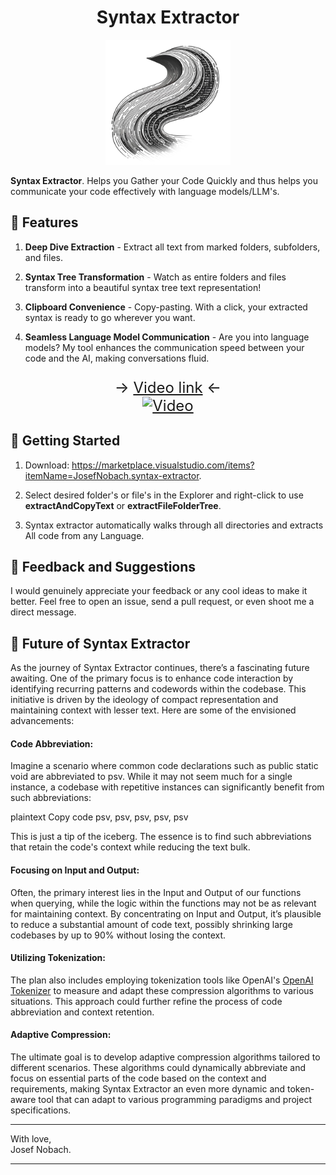 <h1 align="center">Syntax Extractor</h1>

<p align="center">
  <img src="https://raw.githubusercontent.com/jojomondag/MyIconsForMyProjects/e4c9eb892cca0e9a9f3a9d1792cc890ac051d10d/SyntaxExtractor256x256.png" width="200" height="200">
</p>

**Syntax Extractor**. Helps you Gather your Code Quickly and thus helps you communicate your code effectively with language models/LLM's.

## 🌟 Features

1. **Deep Dive Extraction** - Extract all text from marked folders, subfolders, and files.

2. **Syntax Tree Transformation** - Watch as entire folders and files transform into a beautiful syntax tree text representation!
   
3. **Clipboard Convenience** - Copy-pasting. With a click, your extracted syntax is ready to go wherever you want.
   
4. **Seamless Language Model Communication** - Are you into language models? My tool enhances the communication speed between your code and the AI, making conversations fluid.
   
<p align="center" style="font-size: 24px;">
  &rarr; <a href="https://youtube.com/shorts/CRpBg0mb8qY?si=TqlSQ7E2LlUQREYb">Video link</a> &larr;
  <br>
  <a href="https://youtube.com/shorts/CRpBg0mb8qY?si=TqlSQ7E2LlUQREYb">
      <img src="https://img.youtube.com/vi/CRpBg0mb8qY/maxresdefault.jpg" alt="Video" width="50%"/>
  </a>
</p>


## 🚀 Getting Started

1. Download: https://marketplace.visualstudio.com/items?itemName=JosefNobach.syntax-extractor.
   
2. Select desired folder's or file's in the Explorer and right-click to use **extractAndCopyText** or **extractFileFolderTree**.
   
3. Syntax extractor automatically walks through all directories and extracts All code from any Language.

## 💌 Feedback and Suggestions

I would genuinely appreciate your feedback or any cool ideas to make it better. Feel free to open an issue, send a pull request, or even shoot me a direct message.

## 🌈 Future of Syntax Extractor
As the journey of Syntax Extractor continues, there’s a fascinating future awaiting. One of the primary focus is to enhance code interaction by identifying recurring patterns and codewords within the codebase. This initiative is driven by the ideology of compact representation and maintaining context with lesser text. Here are some of the envisioned advancements:

#### Code Abbreviation:
Imagine a scenario where common code declarations such as public static void are abbreviated to psv. While it may not seem much for a single instance, a codebase with repetitive instances can significantly benefit from such abbreviations:

plaintext
Copy code
psv, psv, psv, psv, psv

This is just a tip of the iceberg. The essence is to find such abbreviations that retain the code's context while reducing the text bulk.

#### Focusing on Input and Output:
Often, the primary interest lies in the Input and Output of our functions when querying, while the logic within the functions may not be as relevant for maintaining context. By concentrating on Input and Output, it’s plausible to reduce a substantial amount of code text, possibly shrinking large codebases by up to 90% without losing the context.

#### Utilizing Tokenization:
The plan also includes employing tokenization tools like OpenAI's [OpenAI Tokenizer](https://platform.openai.com/tokenizer) to measure and adapt these compression algorithms to various situations. This approach could further refine the process of code abbreviation and context retention.

#### Adaptive Compression:
The ultimate goal is to develop adaptive compression algorithms tailored to different scenarios. These algorithms could dynamically abbreviate and focus on essential parts of the code based on the context and requirements, making Syntax Extractor an even more dynamic and token-aware tool that can adapt to various programming paradigms and project specifications.

---

With love,  
Josef Nobach.

---